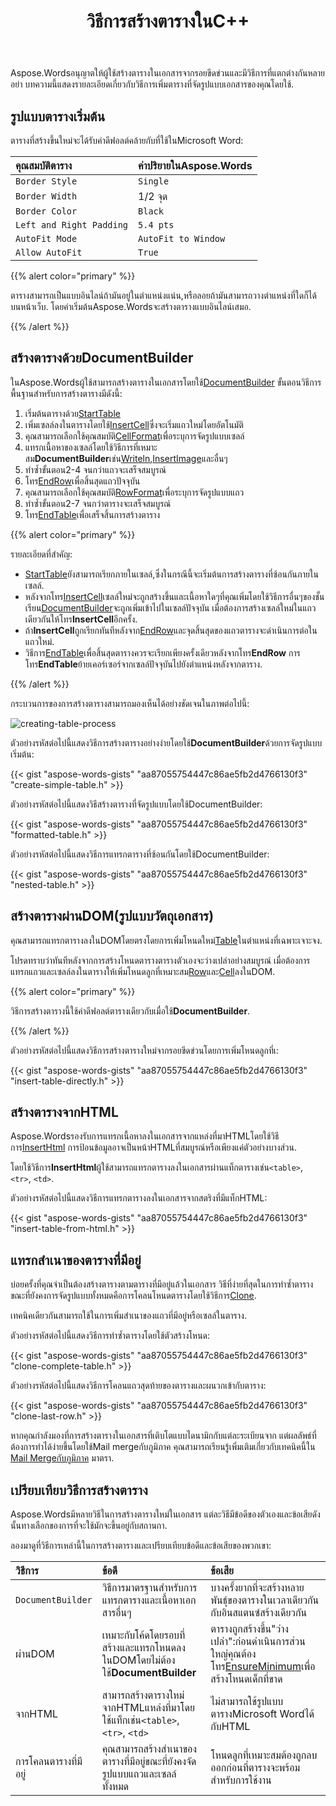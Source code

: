 ﻿---
title: วิธีการสร้างตารางในC++
second_title: Aspose.WordsสำหรับC++
articleTitle: สร้างตาราง
linktitle: สร้างตาราง
description: "วิธีต่างๆในการสร้างตารางโดยใช้C++ สร้างตารางในC++สำหรับเอกสารของคุณ เพิ่มตารางในC++."
type: docs
weight: 20
url: /th/cpp/create-a-table/
---

Aspose.Wordsอนุญาตให้ผู้ใช้สร้างตารางในเอกสารจากรอยขีดข่วนและมีวิธีการที่แตกต่างกันหลายอย่า บทความนี้แสดงรายละเอียดเกี่ยวกับวิธีการเพิ่มตารางที่จัดรูปแบบเอกสารของคุณโดยใช้.

## รูปแบบตารางเริ่มต้น

ตารางที่สร้างขึ้นใหม่จะได้รับค่าดีฟอลต์คล้ายกับที่ใช้ในMicrosoft Word:

| คุณสมบัติตาราง | ค่าปริยายในAspose.Words |
| :- | :- |
| `Border Style` | `Single` |
| `Border Width` | 1/2 จุด |
| `Border Color` | `Black` |
| `Left and Right Padding` | `5.4 pts` |
| `AutoFit Mode` | `AutoFit to Window` |
| `Allow AutoFit` | `True` |

{{% alert color="primary" %}}

ตารางสามารถเป็นแบบอินไลน์ถ้ามันอยู่ในตำแหน่งแน่น,หรือลอยถ้ามันสามารถวางตำแหน่งที่ใดก็ได้บนหน้าเว็บ. โดยค่าเริ่มต้นAspose.Wordsจะสร้างตารางแบบอินไลน์เสมอ.

{{% /alert %}}

## สร้างตารางด้วยDocumentBuilder

ในAspose.Wordsผู้ใช้สามารถสร้างตารางในเอกสารโดยใช้[DocumentBuilder](https://reference.aspose.com/words/cpp/aspose.words/documentbuilder/) ขั้นตอนวิธีการพื้นฐานสำหรับการสร้างตารางมีดังนี้:

1. เริ่มต้นตารางด้วย[StartTable](https://reference.aspose.com/words/cpp/aspose.words/documentbuilder/starttable/)
2. เพิ่มเซลล์ลงในตารางโดยใช้[InsertCell](https://reference.aspose.com/words/cpp/aspose.words/documentbuilder/insertcell/)ซึ่งจะเริ่มแถวใหม่โดยอัตโนมัติ
3. คุณสามารถเลือกใช้คุณสมบัติ[CellFormat](https://reference.aspose.com/words/cpp/aspose.words/documentbuilder/get_cellformat/)เพื่อระบุการจัดรูปแบบเซลล์
4. แทรกเนื้อหาของเซลล์โดยใช้วิธีการที่เหมาะสม**DocumentBuilder**เช่น[Writeln](https://reference.aspose.com/words/cpp/aspose.words/documentbuilder/writeln/),[InsertImage](https://reference.aspose.com/words/cpp/aspose.words/documentbuilder/insertimage/)และอื่นๆ
5. ทำซ้ำขั้นตอน2-4 จนกว่าแถวจะเสร็จสมบูรณ์
6. โทร[EndRow](https://reference.aspose.com/words/cpp/aspose.words/documentbuilder/endrow/)เพื่อสิ้นสุดแถวปัจจุบัน
7. คุณสามารถเลือกใช้คุณสมบัติ[RowFormat](https://reference.aspose.com/words/cpp/aspose.words/documentbuilder/get_rowformat/)เพื่อระบุการจัดรูปแบบแถว
8. ทำซ้ำขั้นตอน2-7 จนกว่าตารางจะเสร็จสมบูรณ์
9. โทร[EndTable](https://reference.aspose.com/words/cpp/aspose.words/documentbuilder/endtable/)เพื่อเสร็จสิ้นการสร้างตาราง

{{% alert color="primary" %}}

รายละเอียดที่สำคัญ:

- [StartTable](https://reference.aspose.com/words/cpp/aspose.words/documentbuilder/starttable/)ยังสามารถเรียกภายในเซลล์,ซึ่งในกรณีนี้จะเริ่มต้นการสร้างตารางที่ซ้อนกันภายในเซลล์.
- หลังจากโทร[InsertCell](https://reference.aspose.com/words/cpp/aspose.words/documentbuilder/insertcell/)เซลล์ใหม่จะถูกสร้างขึ้นและเนื้อหาใดๆที่คุณเพิ่มโดยใช้วิธีการอื่นๆของชั้นเรียน[DocumentBuilder](https://reference.aspose.com/words/cpp/aspose.words/documentbuilder/)จะถูกเพิ่มเข้าไปในเซลล์ปัจจุบัน เมื่อต้องการสร้างเซลล์ใหม่ในแถวเดียวกันให้โทร**InsertCell**อีกครั้ง.
- ถ้า**InsertCell**ถูกเรียกทันทีหลังจาก[EndRow](https://reference.aspose.com/words/cpp/aspose.words/documentbuilder/endrow/)และจุดสิ้นสุดของแถวตารางจะดำเนินการต่อในแถวใหม่.
- วิธีการ[EndTable](https://reference.aspose.com/words/cpp/aspose.words/documentbuilder/endtable/)เพื่อสิ้นสุดตารางควรจะเรียกเพียงครั้งเดียวหลังจากโทร**EndRow** การโทร**EndTable**ย้ายเคอร์เซอร์จากเซลล์ปัจจุบันไปยังตำแหน่งหลังจากตาราง.

{{% /alert %}}

กระบวนการของการสร้างตารางสามารถมองเห็นได้อย่างชัดเจนในภาพต่อไปนี้:

![creating-table-process](creating-table-process.jpg)

ตัวอย่างรหัสต่อไปนี้แสดงวิธีการสร้างตารางอย่างง่ายโดยใช้**DocumentBuilder**ด้วยการจัดรูปแบบเริ่มต้น:

{{< gist "aspose-words-gists" "aa87055754447c86ae5fb2d4766130f3" "create-simple-table.h" >}}

ตัวอย่างรหัสต่อไปนี้แสดงวิธีสร้างตารางที่จัดรูปแบบโดยใช้DocumentBuilder:

{{< gist "aspose-words-gists" "aa87055754447c86ae5fb2d4766130f3" "formatted-table.h" >}}

ตัวอย่างรหัสต่อไปนี้แสดงวิธีการแทรกตารางที่ซ้อนกันโดยใช้DocumentBuilder:

{{< gist "aspose-words-gists" "aa87055754447c86ae5fb2d4766130f3" "nested-table.h" >}}

## สร้างตารางผ่านDOM(รูปแบบวัตถุเอกสาร)

คุณสามารถแทรกตารางลงในDOMโดยตรงโดยการเพิ่มโหนดใหม่[Table](https://reference.aspose.com/words/cpp/aspose.words.tables/table/)ในตำแหน่งที่เฉพาะเจาะจง.

โปรดทราบว่าทันทีหลังจากการสร้างโหนดตารางตารางตัวเองจะว่างเปล่าอย่างสมบูรณ์ เมื่อต้องการแทรกแถวและเซลล์ลงในตารางให้เพิ่มโหนดลูกที่เหมาะสม[Row](https://reference.aspose.com/words/cpp/aspose.words.tables/row/)และ[Cell](https://reference.aspose.com/words/cpp/aspose.words.tables/cell/)ลงในDOM.

{{% alert color="primary" %}}

วิธีการสร้างตารางนี้ใช้ค่าดีฟอลต์ตารางเดียวกับเมื่อใช้**DocumentBuilder**.

{{% /alert %}}

ตัวอย่างรหัสต่อไปนี้แสดงวิธีการสร้างตารางใหม่จากรอยขีดข่วนโดยการเพิ่มโหนดลูกที่เ:

{{< gist "aspose-words-gists" "aa87055754447c86ae5fb2d4766130f3" "insert-table-directly.h" >}}

## สร้างตารางจากHTML

Aspose.Wordsรองรับการแทรกเนื้อหาลงในเอกสารจากแหล่งที่มาHTMLโดยใช้วิธีการ[InsertHtml](https://reference.aspose.com/words/cpp/aspose.words/documentbuilder/inserthtml/) การป้อนข้อมูลอาจเป็นหน้าHTMLที่สมบูรณ์หรือเพียงแค่ตัวอย่างบางส่วน.

โดยใช้วิธีการ**InsertHtml**ผู้ใช้สามารถแทรกตารางลงในเอกสารผ่านแท็กตารางเช่น`<table>`, `<tr>`, `<td>`.

ตัวอย่างรหัสต่อไปนี้แสดงวิธีการแทรกตารางลงในเอกสารจากสตริงที่มีแท็กHTML:

{{< gist "aspose-words-gists" "aa87055754447c86ae5fb2d4766130f3" "insert-table-from-html.h" >}}

## แทรกสำเนาของตารางที่มีอยู่

บ่อยครั้งที่คุณจำเป็นต้องสร้างตารางตามตารางที่มีอยู่แล้วในเอกสาร วิธีที่ง่ายที่สุดในการทำซ้ำตารางขณะที่ยังคงการจัดรูปแบบทั้งหมดคือการโคลนโหนดตารางโดยใช้วิธีการ[Clone](https://reference.aspose.com/words/cpp/aspose.words/node/clone/).

เทคนิคเดียวกันสามารถใช้ในการเพิ่มสำเนาของแถวที่มีอยู่หรือเซลล์ในตาราง.

ตัวอย่างรหัสต่อไปนี้แสดงวิธีการทำซ้ำตารางโดยใช้ตัวสร้างโหนด:

{{< gist "aspose-words-gists" "aa87055754447c86ae5fb2d4766130f3" "clone-complete-table.h" >}}

ตัวอย่างรหัสต่อไปนี้แสดงวิธีการโคลนแถวสุดท้ายของตารางและผนวกเข้ากับตาราง:

{{< gist "aspose-words-gists" "aa87055754447c86ae5fb2d4766130f3" "clone-last-row.h" >}}

หากคุณกำลังมองที่การสร้างตารางในเอกสารที่เติบโตแบบไดนามิกกับแต่ละระเบียนจาก แต่ผลลัพธ์ที่ต้องการทำได้ง่ายขึ้นโดยใช้Mail mergeกับภูมิภาค คุณสามารถเรียนรู้เพิ่มเติมเกี่ยวกับเทคนิคนี้ใน [Mail Mergeกับภูมิภาค](/words/cpp/types-of-mail-merge-operations/) มาตรา.

## เปรียบเทียบวิธีการสร้างตาราง

Aspose.Wordsมีหลายวิธีในการสร้างตารางใหม่ในเอกสาร แต่ละวิธีมีข้อดีของตัวเองและข้อเสียดังนั้นทางเลือกของการที่จะใช้มักจะขึ้นอยู่กับสถานกา.

ลองมาดูที่วิธีการเหล่านี้ในการสร้างตารางและเปรียบเทียบข้อดีและข้อเสียของพวกเขา:

| วิธีการ | ข้อดี | ข้อเสีย |
| :- | :- | :- |
| `DocumentBuilder` | วิธีการมาตรฐานสำหรับการแทรกตารางและเนื้อหาเอกสารอื่นๆ | บางครั้งยากที่จะสร้างหลายพันธุ์ของตารางในเวลาเดียวกันกับอินสแตนซ์สร้างเดียวกัน |
| ผ่านDOM | เหมาะกับโค้ดโดยรอบที่สร้างและแทรกโหนดลงในDOMโดยไม่ต้องใช้**DocumentBuilder** | ตารางถูกสร้างขึ้น"ว่างเปล่า":ก่อนดำเนินการส่วนใหญ่คุณต้องโทร[EnsureMinimum](https://reference.aspose.com/words/cpp/aspose.words.tables/table/ensureminimum/)เพื่อสร้างโหนดเด็กที่ขาด |
| จากHTML | สามารถสร้างตารางใหม่จากHTMLแหล่งที่มาโดยใช้แท็กเช่น`<table>`, `<tr>`, `<td>` | ไม่สามารถใช้รูปแบบตารางMicrosoft Wordได้กับHTML |
| การโคลนตารางที่มีอยู่ | คุณสามารถสร้างสำเนาของตารางที่มีอยู่ขณะที่ยังคงจัดรูปแบบแถวและเซลล์ทั้งหมด | โหนดลูกที่เหมาะสมต้องถูกลบออกก่อนที่ตารางจะพร้อมสำหรับการใช้งาน |

